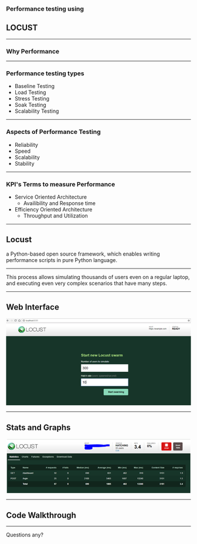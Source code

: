 ### Performance testing using 
## LOCUST


---

### Why Performance


---

### Performance testing types
- Baseline Testing
- Load Testing
- Stress Testing
- Soak Testing
- Scalability Testing

---

### Aspects of Performance Testing
- Reliability
- Speed
- Scalability
- Stability

---

### KPI's Terms to measure Performance

- Service Oriented Architecture
	- Availibility and Response time
- Efficiency Oriented Architecture
	- Throughput and Utilization

---

## Locust

a Python-based open source framework, which enables writing performance scripts in pure Python language.

---

This process allows simulating thousands of users even on a regular laptop, and executing even very complex scenarios that have many steps.

---
## Web Interface

![WI](/images/locust1.png)

---
## Stats and Graphs

![Stats](/images/locust2.png)

---
## Code Walkthrough


---

Questions any?
